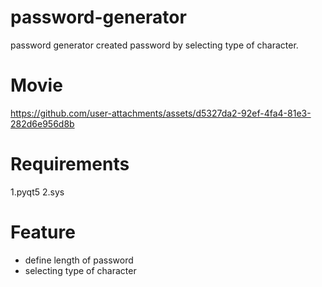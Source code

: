 # password-generator
password generator created password by selecting type of character.
# Movie
https://github.com/user-attachments/assets/d5327da2-92ef-4fa4-81e3-282d6e956d8b
# Requirements
1.pyqt5
2.sys
# Feature
* define length of password
* selecting type of character
  
